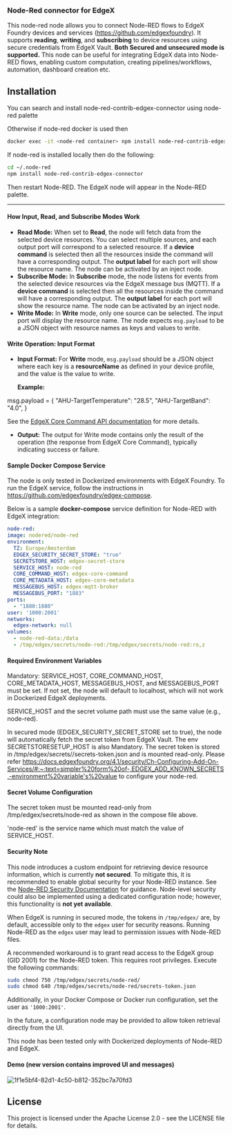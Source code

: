 
### Node-Red connector for EdgeX

This node-red node allows you to connect Node-RED flows to EdgeX Foundry devices and services (<https://github.com/edgexfoundry>). It supports **reading**, **writing**, and **subscribing** to device resources using secure credentials from EdgeX Vault. **Both Secured and unsecured mode is supported.**
This node can be useful for integrating EdgeX data into Node-RED flows, enabling custom computation, creating pipelines/workflows, automation, dashboard creation etc.

## Installation

You can search and install node-red-contrib-edgex-connector using node-red palette

Otherwise if node-red docker is used then

```bash
docker exec -it <node-red container> npm install node-red-contrib-edgex-connector
```

If node-red is installed locally then do the following:

```bash
cd ~/.node-red
npm install node-red-contrib-edgex-connector
```

Then restart Node-RED. The EdgeX node will appear in the Node-RED palette.

---

#### How Input, Read, and Subscribe Modes Work

* **Read Mode:**
  When set to **Read**, the node will fetch data from the selected device resources. You can select multiple sources, and each output port will correspond to a selected resource. If a **device command** is selected then all the resources inside the command will have a corresponding output. The **output label** for each port will show the resource name. The node can be activated by an inject node.
* **Subscribe Mode:**
  In **Subscribe** mode, the node listens for events from the selected device resources via the EdgeX message bus (MQTT). If a **device command** is selected then all the resources inside the command will have a corresponding output. The **output label** for each port will show the resource name. The node can be activated by an inject node.
* **Write Mode:**
  In **Write** mode, only one source can be selected. The input port will display the resource name. The node expects `msg.payload` to be a JSON object with resource names as keys and values to write.

#### Write Operation: Input Format

* **Input Format:**
  For **Write** mode, `msg.payload` should be a JSON object where each key is a **resourceName** as defined in your device profile, and the value is the value to write.

  **Example:**

msg.payload = {
"AHU-TargetTemperature": "28.5",
"AHU-TargetBand": "4.0",
}

See the [EdgeX Core Command API documentation](https://docs.edgexfoundry.org/3.2/api/core/Ch-APICoreCommand/#put-device-by-name) for more details.

* **Output:**
The output for Write mode contains only the result of the operation (the response from EdgeX Core Command), typically indicating success or failure.

#### Sample Docker Compose Service

The node is only tested in Dockerized environments with EdgeX Foundry. To run the EdgeX service, follow the instructions in <https://github.com/edgexfoundry/edgex-compose>.

Below is a sample **docker-compose** service definition for Node-RED with EdgeX integration:

```yaml
node-red:
image: nodered/node-red
environment:
  TZ: Europe/Amsterdam
  EDGEX_SECURITY_SECRET_STORE: "true"
  SECRETSTORE_HOST: edgex-secret-store
  SERVICE_HOST: node-red
  CORE_COMMAND_HOST: edgex-core-command
  CORE_METADATA_HOST: edgex-core-metadata
  MESSAGEBUS_HOST: edgex-mqtt-broker
  MESSAGEBUS_PORT: "1883"
ports:
  - "1880:1880"
user: '1000:2001'
networks:
  edgex-network: null
volumes:
  - node-red-data:/data
  - /tmp/edgex/secrets/node-red:/tmp/edgex/secrets/node-red:ro,z
```

#### Required Environment Variables

Mandatory: SERVICE_HOST, CORE_COMMAND_HOST, CORE_METADATA_HOST, MESSAGEBUS_HOST, and MESSAGEBUS_PORT must be set. If not set, the node will default to localhost, which will not work in Dockerized EdgeX deployments.

SERVICE_HOST and the secret volume path must use the same value (e.g., node-red).

In secured mode (EDGEX_SECURITY_SECRET_STORE set to true), the node will automatically fetch the secret token from EdgeX Vault. The env SECRETSTORESETUP_HOST is also Mandatory. The secret token is stored in /tmp/edgex/secrets/<node-red-servicename>/secrets-token.json and is mounted read-only. Please refer <https://docs.edgexfoundry.org/4.1/security/Ch-Configuring-Add-On-Services/#:~:text=simpler%20form%20of-,EDGEX_ADD_KNOWN_SECRETS,-environment%20variable's%20value> to configure your node-red.

#### Secret Volume Configuration

The secret token must be mounted read-only from /tmp/edgex/secrets/node-red as shown in the compose file above.

'node-red' is the service name which must match the value of SERVICE_HOST.

#### Security Note
This node introduces a custom endpoint for retrieving device resource information, which is currently **not secured**. To mitigate this, it is recommended to enable global security for your Node-RED instance. See the [Node-RED Security Documentation](https://nodered.org/docs/user-guide/runtime/securing-node-red) for guidance. Node-level security could also be implemented using a dedicated configuration node; however, this functionality is **not yet available**.

When EdgeX is running in secured mode, the tokens in `/tmp/edgex/` are, by default, accessible only to the `edgex` user for security reasons. Running Node-RED as the `edgex` user may lead to permission issues with Node-RED files.

A recommended workaround is to grant read access to the EdgeX group (GID 2001) for the Node-RED token. This requires root privileges. Execute the following commands:

```bash
sudo chmod 750 /tmp/edgex/secrets/node-red/
sudo chmod 640 /tmp/edgex/secrets/node-red/secrets-token.json
```

Additionally, in your Docker Compose or Docker run configuration, set the user as `'1000:2001'`.

In the future, a configuration node may be provided to allow token retrieval directly from the UI.

This node has been tested only with Dockerized deployments of Node-RED and EdgeX.

#### Demo (new version contains improved UI and messages)

![1f1e5bf4-82d1-4c50-b812-352bc7a70fd3](https://github.com/user-attachments/assets/4c4518db-d36f-4dc5-830c-824ffa6d2e31)


## License
This project is licensed under the Apache License 2.0 - see the LICENSE file for details.

